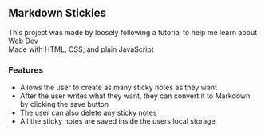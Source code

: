 ## Markdown Stickies

This project was made by loosely following a tutorial to help me learn about Web Dev  
Made with HTML, CSS, and plain JavaScript  

### Features
- Allows the user to create as many sticky notes as they want
- After the user writes what they want, they can convert it to Markdown by clicking the save button
- The user can also delete any sticky notes
- All the sticky notes are saved inside the users local storage